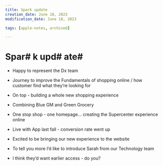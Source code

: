 ```yaml
---
title: Spark update
creation_date: June 18, 2023
modification_date: June 18, 2023

tags: [apple-notes, archived]

---
```



# Spar# k upd# ate# 

- Happy to represent the Dx team
- Journey to improve the Fundamentals of shopping online / how customer find what they’re looking for 

- On top - building a whole new shopping experience
- Combining Blue GM and Green Grocery

- One stop shop - one homepage… creating the Supercenter experience online
- Live with App last fall - conversion rate went up 

- Excited to be bringing our new experience to the website

- To tell you more I’d like to introduce Sarah from our Technology team

- I think they’d want earlier access - do you?

